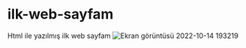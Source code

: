 # ilk-web-sayfam
Html ile yazılmış ilk web sayfam
![Ekran görüntüsü 2022-10-14 193219](https://user-images.githubusercontent.com/115412210/195896757-72476efd-3225-472b-85dc-2b4d58dc0f01.png)
